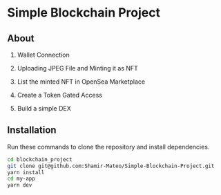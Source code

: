 # Simple Blockchain Project

## About

1. Wallet Connection 

2. Uploading JPEG File and Minting it as NFT

3. List the minted NFT in OpenSea Marketplace

4. Create a Token Gated Access

5. Build a simple DEX 

## Installation

Run these commands to clone the repository and install dependencies.

```bash
cd blockchain_project
git clone git@github.com:Shamir-Mateo/Simple-Blockchain-Project.git
yarn install
cd my-app
yarn dev
```